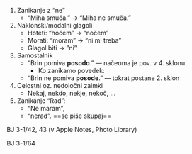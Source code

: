 1. Zanikanje z “ne”
	- “Miha smuča.” -> “Miha ne smuča.”
2. Naklonski/modalni glagoli
	- Hoteti: “hočem” -> “nočem”
	- Morati: “moram” -> “ni mi treba”
	- Glagol biti -> ”ni”
3. Samostalnik
	- “Brin pomiva **posodo**.” — načeoma je pov. v 4. sklonu
		- Ko zanikamo povedek:
	- “Brin ne pomiva **posode**.” — tokrat postane 2. sklon
4. Celostni oz. nedoločni zaimki
	- Nekaj, nekdo, nekje, nekoč, …
5. Zanikanje “Rad”:
	- “Ne maram”,
	- “nerad”. ==se piše skupaj==

BJ 3-1/42, 43 (v Apple Notes, Photo Library)

BJ 3-1/64
